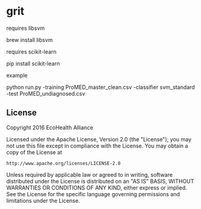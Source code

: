 grit
====

requires libsvm
  
  brew install libsvm

requires scikit-learn

  pip install scikit-learn

example

  python run.py -training ProMED_master_clean.csv -classifier svm_standard -test ProMED_undiagnosed.csv 
  
## License
Copyright 2016 EcoHealth Alliance

Licensed under the Apache License, Version 2.0 (the "License");
you may not use this file except in compliance with the License.
You may obtain a copy of the License at

    http://www.apache.org/licenses/LICENSE-2.0

Unless required by applicable law or agreed to in writing, software
distributed under the License is distributed on an "AS IS" BASIS,
WITHOUT WARRANTIES OR CONDITIONS OF ANY KIND, either express or implied.
See the License for the specific language governing permissions and
limitations under the License.
